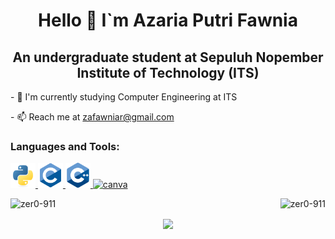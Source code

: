 <h1 align="center"> Hello 👋 I`m Azaria Putri Fawnia
<h2 align="center"> An undergraduate student at Sepuluh Nopember Institute of Technology (ITS) </h2>

<p align="left"> - 🌱 I'm currently studying Computer Engineering at ITS
<p align="left"> - 📫 Reach me at <a href="mailto:zafawniar@gmail.com">zafawniar@gmail.com</a>

<h3 align="left">Languages and Tools:</h3>
<p align="left">
<a href="https://www.python.org" target="_blank"> <img src="https://raw.githubusercontent.com/devicons/devicon/master/icons/python/python-original.svg" alt="python" width="40" height="40"/> </a> 
<a href="https://www.cprogramming.com/" target="_blank"> <img src="https://raw.githubusercontent.com/devicons/devicon/master/icons/c/c-original.svg" alt="c" width="40" height="40"/> </a> 
<a href="https://www.w3schools.com/cpp/" target="_blank"> <img src="https://raw.githubusercontent.com/devicons/devicon/master/icons/cplusplus/cplusplus-original.svg" alt="cplusplus" width="40" height="40"/> </a> 
<a href="https://www.canva.com/" target="_blank"> <img src="https://static.canva.com/static/images/canva_logo_100x100@2x.png" alt="canva" width="40" height="40"/> </a> 
</p>

<p><img align="left" src="https://github-readme-stats.vercel.app/api?username=azariafwn&show_icons=true&locale=en&theme=nord" alt="zer0-911" height="125"/>&nbsp;&nbsp;<img align="right" src="https://github-readme-stats.vercel.app/api/top-langs?username=azariafwn&show_icons=true&locale=en&layout=compact&theme=nord" alt="zer0-911" height="125" /></p>

<div align="center">
<img src="https://komarev.com/ghpvc/?username=azariafwn&&style=flat-square" align="center" />
</div>  
